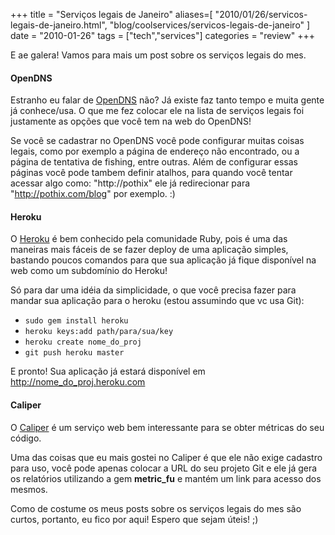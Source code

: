 +++
title = "Serviços legais de Janeiro"
aliases=[
  "2010/01/26/servicos-legais-de-janeiro.html",
  "blog/coolservices/servicos-legais-de-janeiro"
]
date = "2010-01-26"
tags = ["tech","services"]
categories = "review"
+++

E ae galera! Vamos para mais um post sobre os serviços legais do mes.

#### OpenDNS ####

Estranho eu falar de [OpenDNS](http://www.opendns.com/) não? Já existe
faz tanto tempo e muita gente já conhece/usa.  O que me fez colocar
ele na lista de serviços legais foi justamente as opções que você tem
na web do OpenDNS!

Se você se cadastrar no OpenDNS você pode configurar muitas coisas
legais, como por exemplo a página de endereço não encontrado, ou a
página de tentativa de fishing, entre outras. Além de configurar
essas páginas você pode tambem definir atalhos, para quando você
tentar acessar algo como: "http://pothix" ele já redirecionar para
"http://pothix.com/blog" por exemplo. :)

#### Heroku ####

O [Heroku](http://heroku.com/) é bem conhecido pela comunidade Ruby,
pois é uma das maneiras mais fáceis de se fazer deploy de uma
aplicação simples, bastando poucos comandos para que sua aplicação já
fique disponível na web como um subdomínio do Heroku!

Só para dar uma idéia da simplicidade, o que você precisa fazer para
mandar sua aplicação para o heroku (estou assumindo que vc usa Git):

* `sudo gem install heroku`
* `heroku keys:add path/para/sua/key`
* `heroku create nome_do_proj`
* `git push heroku master`

E pronto! Sua aplicação já estará disponível em http://nome_do_proj.heroku.com

#### Caliper ####

O [Caliper](http://getcaliper.com/caliper) é um serviço web bem
interessante para se obter métricas do seu código.

Uma das coisas que eu mais gostei no Caliper é que ele não exige
cadastro para uso, você pode apenas colocar a URL do seu projeto Git e
ele já gera os relatórios utilizando a gem **metric_fu** e mantém um
link para acesso dos mesmos.

Como de costume os meus posts sobre os serviços legais do mes são
curtos, portanto, eu fico por aqui! Espero que sejam úteis! ;)
